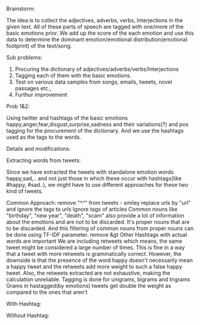 Brainstorm:

The idea is to collect the adjectives, adverbs, verbs, Interjections in the given text. All of these parts of speech are tagged with one/more of the basic emotions prior. We add up the score of the each emotion and use this data to determine the dominant emotion/emotional distribution(emotional footprint) of the text/song.

Sub problems:
1) Procuring the dictionary of adjectives/adverbs/verbs/Interjections
2) Tagging each of them with the basic emotions.
3) Test on various data samples from songs, emails, tweets, novel passages etc.,
4) Furthur improvement 

Prob 1&2:

Using twitter and hashtags of the basic emotions happy,anger,fear,disgust,surprise,sadness and their variations(?) and pos tagging for the procurement of the dictionary. And we use the hashtags used as the tags to the words.

Details and modifications:

Extracting words from tweets:

Since we have extracted the tweets with standalone emotion words happy,sad,.. and not just those in which these occur with hashtags(like #happy, #sad..), we might have to use different approaches for these two kind of tweets.

Common Approach:
remove "^^" from tweets - smiley
replace urls by "url" and ignore the tags to urls
Ignore tags of articles
Common nouns like "birthday", "new year", "death", "scam" also provide a lot of information about the emotions and are not to be discarded. It's proper nouns that are to be discarded. And this filtering of common nouns from proper nouns can be done using TF-IDF parameter.
remove &gt
Other Hashtags with actual words are important
We are including retweets which means, the same tweet might be considered a large number of times. This is fine in a way that a tweet with more retweets is grammatically correct. However, the downside is that the presence of the word happy doesn't necessarily mean a happy tweet and the retweets add more weight to such a false happy tweet. Also, the retweets extracted are not exhaustive, making the calculation unreliable.
Tagging is done for unigrams, bigrams and trigrams
Grams in hastagged(by emotions) tweets get double the weight as compared to the ones that aren't 

With Hashtag:


Without Hashtag:

